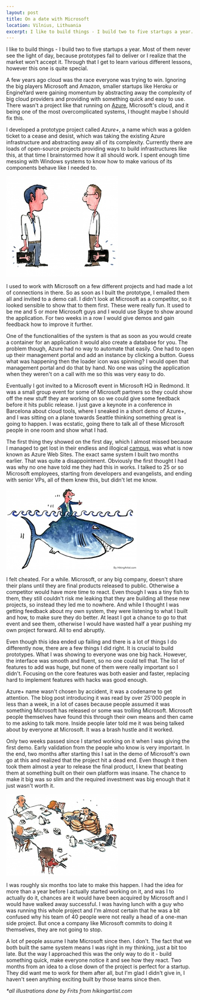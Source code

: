 ```yaml
---
layout: post
title: On a date with Microsoft
location: Vilnius, Lithuania
excerpt: I like to build things - I build two to five startups a year. Most of them never see the light of day, because prototypes fail to deliver or I realize that the market won't accept it. Through that I get to learn various different lessons, however this one is quite special.
---
```


I like to build things - I build two to five startups a year. Most of them never see the light of day, because prototypes fail to deliver or I realize that the market won't accept it. Through that I get to learn various different lessons, however this one is quite special.

A few years ago cloud was the race everyone was trying to win. Ignoring the big players Microsoft and Amazon, smaller startups like Heroku or EngineYard were gaining momentum by abstracting away the complexity of big cloud providers and providing with something quick and easy to use. There wasn't a project like that running on [Azure](http://en.wikipedia.org/wiki/Windows_Azure), Microsoft's cloud, and it being one of the most overcomplicated systems, I thought maybe I should fix this.

I developed a prototype project called *Azure+*, a name which was a golden ticket to a cease and desist, which was taking the existing Azure infrastructure and abstracting away all of its complexity. Currently there are loads of open-source projects providing ways to build infrastructures like this, at that time I brainstormed how it all should work. I spent enough time messing with Windows systems to know how to make various of its components behave like I needed to.

<img src="/blog/images/nogotiation-skills-noarms.jpg" alt="Negotiation skills noarms" class="right" />

I used to work with Microsoft on a few different projects and had made a lot of connections in there. So as soon as I built the prototype, I emailed them all and invited to a demo call. I didn't look at Microsoft as a competitor, so it looked sensible to show that to them first. These were really fun. It used to be me and 5 or more Microsoft guys and I would use Skype to show around the application. For two weeks in a row I would give demos and gain feedback how to improve it further.

One of the functionalities of the system is that as soon as you would create a container for an application it would also create a database for you. The problem though, Azure had no way to automate that easily. One had to open up their management portal and add an instance by clicking a button. Guess what was happening then the loader icon was spinning? I would open that management portal and do that by hand. No one was using the application when they weren't on a call with me so this was very easy to do.

Eventually I got invited to a Microsoft event in Microsoft HQ in Redmond. It was a small group event for some of Microsoft partners so they could show off the new stuff they are working on so we could give some feedback before it hits public release. I just gave a keynote in a conference in Barcelona about cloud tools, where I sneaked in a short demo of Azure+, and I was sitting on a plane towards Seattle thinking something great is going to happen. I was ecstatic, going there to talk all of these Microsoft people in one room and show what I had.

The first thing they showed on the first day, which I almost missed because I managed to get lost in their endless and illogical [campus](http://campusbuilding.com/microsoft-campus-map-picture/), was what is now known as Azure Web Sites. The exact same system I built two months earlier. That was quite a disappointment. Obviously the first thought I had was why no one have told me they had this in works. I talked to 25 or so Microsoft employees, starting from developers and evangelists, and ending with senior VPs, all of them knew this, but didn't let me know.

<img src="/blog/images/shark-man-fake.jpg" alt="Shark man fake" class="left" />

I felt cheated. For a while. Microsoft, or any big company, doesn't share their plans until they are final products released to public. Otherwise a competitor would have more time to react. Even though I was a tiny fish to them, they still couldn't risk me leaking that they are building all these new projects, so instead they led me to nowhere. And while I thought I was getting feedback about my own system, they were listening to what I built and how, to make sure they do better. At least I got a chance to go to that event and see them, otherwise I would have wasted half a year pushing my own project forward. All to end abruptly.

Even though this idea ended up failing and there is a lot of things I do differently now, there are a few things I did right. It is crucial to build prototypes. What I was showing to everyone was one big hack. However, the interface was smooth and fluent, so no one could tell that. The list of features to add was huge, but none of them were really important so I didn't. Focusing on the core features was both easier and faster, replacing hard to implement features with hacks was good enough.

Azure+ name wasn't chosen by accident, it was a codename to get attention. The blog post introducing it was read by over 25'000 people in less than a week, in a lot of cases because people assumed it was something Microsoft has released or some was trolling Microsoft. Microsoft people themselves have found this through their own means and then came to me asking to talk more. Inside people later told me it was being talked about by everyone at Microsoft. It was a brash hustle and it worked.

Only two weeks passed since I started working on it when I was giving the first demo. Early validation from the people who know is very important. In the end, two months after starting this I sat in the demo of Microsoft's own go at this and realized that the project hit a dead end. Even though it then took them almost a year to release the final product, I knew that beating them at something built on their own platform was insane. The chance to make it big was so slim and the required investment was big enough that it just wasn't worth it.

<img src="/blog/images/defensive-attitude.jpg" alt="Defensive attitude" class="right" />

I was roughly six months too late to make this happen. I had the idea for more than a year before I actually started working on it, and was I to actually do it, chances are it would have been acquired by Microsoft and I would have walked away successful. I was having lunch with a guy who was running this whole project and I'm almost certain that he was a bit confused why his team of 40 people were not really a head of a one-man side project. But once a company like Microsoft commits to doing it themselves, they are not going to stop.

A lot of people assume I hate Microsoft since then. I don't. The fact that we both built the same system means I was right in my thinking, just a bit too late. But the way I approached this was the only way to do it - build something quick, make everyone notice it and see how they react. Two months from an idea to a close down of the project is perfect for a startup. They did want me to work for them after all, but I'm glad I didn't give in, I haven't seen anything exciting built by those teams since then.

*\*all illustrations done by Frits from hikingartist.com*